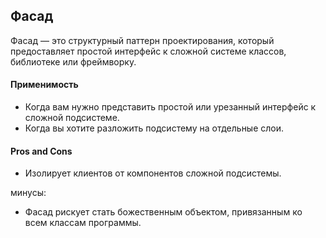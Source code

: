 ## Фасад

Фасад — это структурный паттерн проектирования, который предоставляет простой интерфейс к сложной системе классов, библиотеке или фреймворку.

#### Применимость

* Когда вам нужно представить простой или урезанный интерфейс к сложной подсистеме.
* Когда вы хотите разложить подсистему на отдельные слои.

#### Pros and Cons

* Изолирует клиентов от компонентов сложной подсистемы.

минусы:

* Фасад рискует стать божественным объектом, привязанным ко всем классам программы.